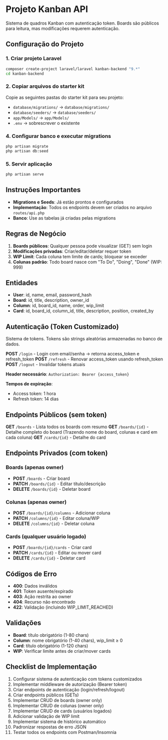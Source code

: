 # Projeto Kanban API

Sistema de quadros Kanban com autenticação token. Boards são públicos para leitura, mas modificações requerem autenticação.

## Configuração do Projeto

### 1. Criar projeto Laravel
```bash
composer create-project laravel/laravel kanban-backend "9.*"
cd kanban-backend
```

### 2. Copiar arquivos do starter kit
Copie as seguintes pastas do starter kit para seu projeto:

- `database/migrations/` → `database/migrations/`
- `database/seeders/` → `database/seeders/`  
- `app/Models/` → `app/Models/`
- `.env` → sobrescrever o existente

### 4. Configurar banco e executar migrations
```bash
php artisan migrate
php artisan db:seed
```

### 5. Servir aplicação
```bash
php artisan serve
```

## Instruções Importantes

- **Migrations e Seeds**: Já estão prontos e configurados
- **Implementação**: Todos os endpoints devem ser criados no arquivo `routes/api.php`
- **Banco**: Use as tabelas já criadas pelas migrations

## Regras de Negócio

1. **Boards públicos**: Qualquer pessoa pode visualizar (GET) sem login
2. **Modificações privadas**: Criar/editar/deletar requer token
3. **WIP Limit**: Cada coluna tem limite de cards; bloquear se exceder
4. **Colunas padrão**: Todo board nasce com "To Do", "Doing", "Done" (WIP: 999)

## Entidades

- **User**: id, name, email, password_hash
- **Board**: id, title, description, owner_id  
- **Column**: id, board_id, name, order, wip_limit
- **Card**: id, board_id, column_id, title, description, position, created_by

## Autenticação (Token Customizado)

Sistema de tokens. Tokens são strings aleatórias armazenadas no banco de dados.

**POST** `/login` - Login com email/senha → retorna access_token e refresh_token
**POST** `/refresh` - Renovar access_token usando refresh_token
**POST** `/logout` - Invalidar tokens atuais

**Header necessário**: `Authorization: Bearer {access_token}`

**Tempos de expiração**:
- Access token: 1 hora
- Refresh token: 14 dias

## Endpoints Públicos (sem token)

**GET** `/boards` - Lista todos os boards com resumo
**GET** `/boards/{id}` - Detalhe completo do board (Trazendo nome do board, colunas e card em cada coluna)
**GET** `/cards/{id}` - Detalhe do card

## Endpoints Privados (com token)

### Boards (apenas owner)
- **POST** `/boards` - Criar board
- **PATCH** `/boards/{id}` - Editar título/descrição
- **DELETE** `/boards/{id}` - Deletar board

### Colunas (apenas owner)
- **POST** `/boards/{id}/columns` - Adicionar coluna
- **PATCH** `/columns/{id}` - Editar coluna/WIP
- **DELETE** `/columns/{id}` - Deletar coluna

### Cards (qualquer usuário logado)
- **POST** `/boards/{id}/cards` - Criar card
- **PATCH** `/cards/{id}` - Editar ou mover card
- **DELETE** `/cards/{id}` - Deletar card

## Códigos de Erro

- **400**: Dados inválidos
- **401**: Token ausente/expirado  
- **403**: Ação restrita ao owner
- **404**: Recurso não encontrado
- **422**: Validação (incluindo WIP_LIMIT_REACHED)

## Validações

- **Board**: título obrigatório (1-80 chars)
- **Column**: nome obrigatório (1-40 chars), wip_limit ≥ 0
- **Card**: título obrigatório (1-120 chars)
- **WIP**: Verificar limite antes de criar/mover cards

## Checklist de Implementação

1. Configurar sistema de autenticação com tokens customizados
2. Implementar middleware de autorização (Bearer token)
3. Criar endpoints de autenticação (login/refresh/logout)
4. Criar endpoints públicos (GETs)
5. Implementar CRUD de boards (owner only)
6. Implementar CRUD de colunas (owner only)  
7. Implementar CRUD de cards (usuários logados)
8. Adicionar validação de WIP limit
9. Implementar sistema de histórico automático
10. Padronizar respostas de erro JSON
11. Testar todos os endpoints com Postman/Insomnia
